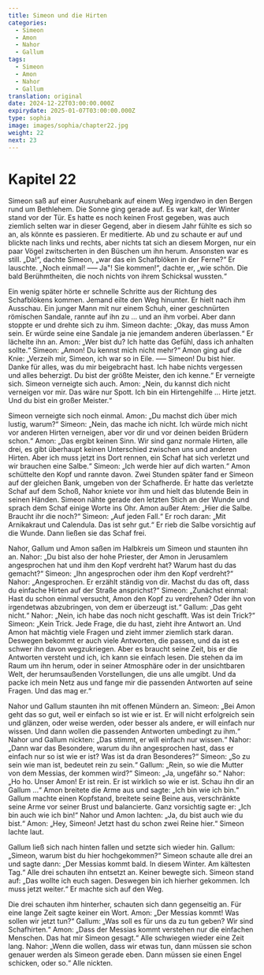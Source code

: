 ```yaml
---
title: Simeon und die Hirten
categories:
  - Simeon
  - Amon
  - Nahor
  - Gallum
tags:
  - Simeon
  - Amon
  - Nahor
  - Gallum
translation: original
date: 2024-12-22T03:00:00.000Z
expirydate: 2025-01-07T03:00:00.000Z
type: sophia
image: images/sophia/chapter22.jpg
weight: 22
next: 23
---
```


# Kapitel 22



Simeon saß auf einer Ausruhebank auf einem Weg irgendwo in den Bergen rund um Bethlehem.
Die Sonne ging gerade auf.
Es war kalt, der Winter stand vor der Tür.
Es hatte es noch keinen Frost gegeben, was auch ziemlich selten war in dieser Gegend, aber in diesem Jahr fühlte es sich so an, als könnte es passieren.
Er meditierte.
Ab und zu schaute er auf und blickte nach links und rechts, aber nichts tat sich an diesem Morgen, nur ein paar Vögel zwitscherten in den Büschen um ihn herum.
Ansonsten war es still.
„Da!“, dachte Simeon, „war das ein Schafblöken in der Ferne?“
Er lauschte.
„Noch einmal! ––– Ja"! Sie kommen!“, dachte er, „wie schön. Die bald Berühmtheiten, die noch nichts von ihrem Schicksal wussten.“

Ein wenig später hörte er schnelle Schritte aus der Richtung des Schafblökens kommen.
Jemand eilte den Weg hinunter.
Er hielt nach ihm Ausschau.
Ein junger Mann mit nur einem Schuh, einer geschnürten römischen Sandale, rannte auf ihn zu ... und an ihm vorbei.
Aber dann stoppte er und drehte sich zu ihm.
Simeon dachte: „Okay, das muss Amon sein.
Er würde seine eine Sandale ja nie jemandem anderen überlassen.“
Er lächelte ihn an.
Amon: „Wer bist du?
Ich hatte das Gefühl, dass ich anhalten sollte.“
Simeon: „Amon! Du kennst mich nicht mehr?“
Amon ging auf die Knie: „Verzeih mir, Simeon, ich war so in Eile.
––– Simeon! Du bist hier.
Danke für alles, was du mir beigebracht hast.
Ich habe nichts vergessen und alles beherzigt.
Du bist der größte Meister, den ich kenne.“
Er verneigte sich.
Simeon verneigte sich auch.
Amon: „Nein, du kannst dich nicht verneigen vor mir.
Das wäre nur Spott.
Ich bin ein Hirtengehilfe ... Hirte jetzt.
Und du bist ein großer Meister.“

Simeon verneigte sich noch einmal.
Amon: „Du machst dich über mich lustig, warum?“
Simeon: „Nein, das mache ich nicht.
Ich würde mich nicht vor anderen Hirten verneigen, aber vor dir und vor deinen beiden Brüdern schon.“
Amon: „Das ergibt keinen Sinn.
Wir sind ganz normale Hirten, alle drei, es gibt überhaupt keinen Unterschied zwischen uns und anderen Hirten.
Aber ich muss jetzt ins Dort rennen, ein Schaf hat sich verletzt und wir brauchen eine Salbe.“
Simeon: „Ich werde hier auf dich warten.“
Amon schüttelte den Kopf und rannte davon.
Zwei Stunden später fand er Simeon auf der gleichen Bank, umgeben von der Schafherde.
Er hatte das verletzte Schaf auf dem Schoß, Nahor kniete vor ihm und hielt das blutende Bein in seinen Händen.
Simeon nähte gerade den letzten Stich an der Wunde und sprach dem Schaf einige Worte ins Ohr.
Amon außer Atem: „Hier die Salbe.
Braucht ihr die noch?“
Simeon: „Auf jeden Fall.“
Er roch daran: „Mit Arnikakraut und Calendula.
Das ist sehr gut.“
Er rieb die Salbe vorsichtig auf die Wunde.
Dann ließen sie das Schaf frei.

Nahor, Gallum und Amon saßen im Halbkreis um Simeon und staunten ihn an.
Nahor: „Du bist also der hohe Priester, der Amon in Jerusamlem angesprochen hat und ihm den Kopf verdreht hat?
Warum hast du das gemacht?“
Simeon: „Ihn angesprochen oder ihm den Kopf verdreht?“
Nahor: „Angesprochen.
Er erzählt ständig von dir.
Machst du das oft, dass du einfache Hirten auf der Straße ansprichst?“
Simeon: „Zunächst einmal: Hast du schon einmal versucht, Amon den Kopf zu verdrehen?
Oder ihn von irgendetwas abzubringen, von dem er überzeugt ist.“
Gallum: „Das geht nicht.“
Nahor: „Nein, ich habe das noch nicht geschafft.
Was ist dein Trick?“
Simeon: „Kein Trick.
Jede Frage, die du hast, zieht ihre Antwort an.
Und Amon hat mächtig viele Fragen und zieht immer ziemlich stark daran.
Deswegen bekommt er auch viele Antworten, die passen, und da ist es schwer ihn davon wegzukriegen.
Aber es braucht seine Zeit, bis er die Antworten versteht und ich, ich kann sie einfach lesen.
Die stehen da im Raum um ihn herum, oder in seiner Atmosphäre oder in der unsichtbaren Welt, der herumsaußenden Vorstellungen, die uns alle umgibt.
Und da packe ich mein Netz aus und fange mir die passenden Antworten auf seine Fragen.
Und das mag er.“

Nahor und Gallum staunten ihn mit offenen Mündern an.
Simeon: „Bei Amon geht das so gut, weil er einfach so ist wie er ist.
Er will nicht erfolgreich sein und glänzen, oder weise werden, oder besser als andere, er will einfach nur wissen.
Und dann wollen die passenden Antworten umbedingt zu ihm.“
Nahor und Gallum nickten: „Das stimmt, er will einfach nur wissen.“
Nahor: „Dann war das Besondere, warum du ihn angesprochen hast, dass er einfach nur so ist wie er ist?
Was ist da dran Besonderes?“
Simeon: „So zu sein wie man ist, bedeutet rein zu sein.“
Gallum: „Rein, so wie die Mutter von dem Messias, der kommen wird?“
Simeon: „Ja, ungefähr so.“
Nahor: „Ho ho.
Unser Amon! Er ist rein.
Er ist wirklich so wie er ist.
Schau ihn dir an Gallum ...“
Amon breitete die Arme aus und sagte: „Ich bin wie ich bin.“
Gallum machte einen Kopfstand, breitete seine Beine aus, verschränkte seine Arme vor seiner Brust und balancierte.
Ganz vorsichtig sagte er: „Ich bin auch wie ich bin!“
Nahor und Amon lachten: „Ja, du bist auch wie du bist.“
Amon: „Hey, Simeon!
Jetzt hast du schon zwei Reine hier.“
Simeon lachte laut.

Gallum ließ sich nach hinten fallen und setzte sich wieder hin.
Gallum: „Simeon, warum bist du hier hochgekommen?“
Simeon schaute alle drei an und sagte dann: „Der Messias kommt bald.
In diesem Winter.
Am kältesten Tag.“
Alle drei schauten ihn entsetzt an.
Keiner bewegte sich.
Simeon stand auf: „Das wollte ich euch sagen.
Deswegen bin ich hierher gekommen.
Ich muss jetzt weiter.“
Er machte sich auf den Weg.

Die drei schauten ihm hinterher, schauten sich dann gegenseitig an.
Für eine lange Zeit sagte keiner ein Wort.
Amon: „Der Messias kommt!
Was sollen wir jetzt tun?“
Gallum: „Was soll es für uns da zu tun geben?
Wir sind Schafhirten.“
Amon: „Dass der Messias kommt verstehen nur die einfachen Menschen.
Das hat mir Simeon gesagt.“
Alle schwiegen wieder eine Zeit lang.
Nahor: „Wenn die wollen, dass wir etwas tun, dann müssen sie schon genauer werden als Simeon gerade eben.
Dann müssen sie einen Engel schicken, oder so.“
Alle nickten.
